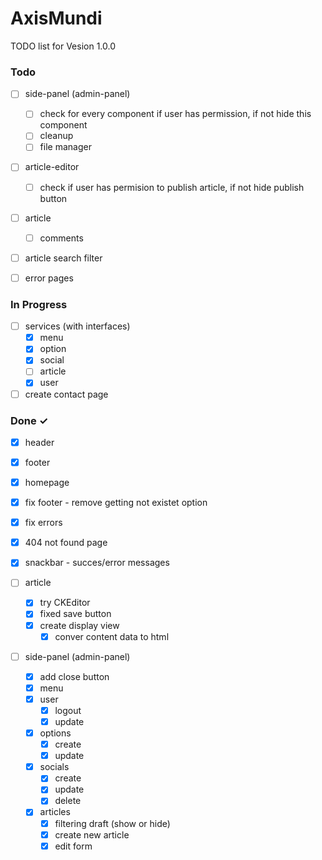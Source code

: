 # AxisMundi

TODO list for Vesion 1.0.0

### Todo
- [ ] side-panel (admin-panel)
  - [ ] check for every component if user has permission, if not hide this component
  - [ ] cleanup
  - [ ] file manager

- [ ] article-editor
  - [ ] check if user has permision to publish article, if not hide publish button

- [ ] article
  - [ ] comments

- [ ] article search filter

- [ ] error pages

### In Progress
- [ ] services (with interfaces)
  - [x] menu
  - [x] option
  - [x] social
  - [ ] article
  - [x] user

- [ ] create contact page

### Done ✓
- [x] header
- [x] footer
- [x] homepage
- [x] fix footer - remove getting not existet option
- [x] fix errors
- [x] 404 not found page

- [x] snackbar - succes/error messages

- [ ] article
  - [x] try CKEditor
  - [x] fixed save button
  - [x] create display view
    - [x] conver content data to html
  
- [ ] side-panel (admin-panel)
  - [x] add close button
  - [x] menu
  - [x] user
    - [x] logout
    - [x] update
  - [x] options
    - [x] create 
    - [x] update
  - [x] socials
    - [x] create
    - [x] update
    - [x] delete
  - [x] articles
    - [x] filtering draft (show or hide)
    - [x] create new article
    - [x] edit form 
